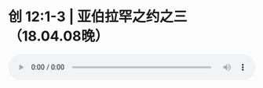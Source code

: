 # 创 12:1-3 | 亚伯拉罕之约之三（18.04.08晚）

<audio style="width: 100%;" preload="false" controls controlslist="nodownload"><source src="//cdn.simai.ml/audio/mp3/old/23962.mp3" type="audio/mpeg">Your browser does not support the audio element.</audio>



